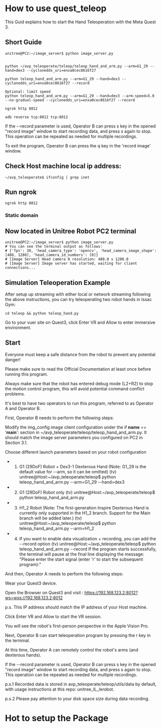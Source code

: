 # How to use quest_teleop

This Guid explains how to start the Hand Teleoperation with the Meta Quest 3.

## Short Guide

    unitree@PC2:~/image_server$ python image_server.py


    python ~/avp_teleoperate/teleop/teleop_hand_and_arm.py --arm=G1_29 --hand=dex3 --cyclonedds_uri=enxa0cec8616f27

    python teleop_hand_and_arm.py --arm=G1_29 --hand=dex3 --cyclonedds_uri=enxa0cec8616f27 --record

    Optional: limit speed
    python teleop_hand_and_arm.py --arm=G1_29 --hand=dex3 --arm-speed=5.0 --no-gradual-speed --cyclonedds_uri=enxa0cec8616f27 --record

    ngrok http 8012

    adb reverse tcp:8012 tcp:8012

If the --record parameter is used, Operator B can press s key in the opened "record image" window to start recording data, and press s again to stop. This operation can be repeated as needed for multiple recordings.

To exit the program, Operator B can press the q key in the 'record image' window.

## Check Host machine local ip address:

    ~/avp_teleoperate$ ifconfig | grep inet

## Run ngrok

    ngrok http 8012

### Static domain

    

## Now located in Unitree Robot PC2 terminal

    unitree@PC2:~/image_server$ python image_server.py
    # You can see the terminal output as follows:
    # {'fps': 30, 'head_camera_type': 'opencv', 'head_camera_image_shape': [480, 1280], 'head_camera_id_numbers': [0]}
    # [Image Server] Head camera 0 resolution: 480.0 x 1280.0
    # [Image Server] Image server has started, waiting for client connections...

## Simulation Teleoperation Example

After setup up streaming with either local or network streaming following the above instructions, you can try teleoperating two robot hands in Issac Gym:

    cd teleop && python teleop_hand.py

Go to your vuer site on Quest3, click Enter VR and Allow to enter immersive environment.

## Start

Everyone must keep a safe distance from the robot to prevent any potential danger!

Please make sure to read the Official Documentation at least once before running this program.

Always make sure that the robot has entered debug mode (L2+R2) to stop the motion control program, this will avoid potential command conflict problems.

It's best to have two operators to run this program, referred to as Operator A and Operator B.

First, Operator B needs to perform the following steps:

Modify the img_config image client configuration under the if __name__ == '__main__': section in ~/avp_teleoperate/teleop/teleop_hand_and_arm.py. It should match the image server parameters you configured on PC2 in Section 3.1.

Choose different launch parameters based on your robot configuration

* 1. G1 (29DoF) Robot + Dex3-1 Dexterous Hand (Note: G1_29 is the default value for --arm, so it can be omitted)
(tv) unitree@Host:~/avp_teleoperate/teleop$ 
    python teleop_hand_and_arm.py --arm=G1_29 --hand=dex3

* 2. G1 (29DoF) Robot only
(tv) unitree@Host:~/avp_teleoperate/teleop$ python teleop_hand_and_arm.py

* 3. H1_2 Robot (Note: The first-generation Inspire Dexterous Hand is currently only supported in the H1_2 branch. Support for the Main branch will be added later.)
(tv) unitree@Host:~/avp_teleoperate/teleop$ python teleop_hand_and_arm.py --arm=H1_2

* 4. If you want to enable data visualization + recording, you can add the --record option
(tv) unitree@Host:~/avp_teleoperate/teleop$ python teleop_hand_and_arm.py --record
If the program starts successfully, the terminal will pause at the final line displaying the message: "Please enter the start signal (enter 'r' to start the subsequent program):"

And then, Operator A needs to perform the following steps:

Wear your Quest3 device.

Open the Browser on Quest3 and visit : https://192.168.123.2:8012?ws=wss://192.168.123.2:8012

p.s. This IP address should match the IP address of your Host machine.

Click Enter VR and Allow to start the VR session.

You will see the robot's first-person perspective in the Apple Vision Pro.

Next, Operator B can start teleoperation program by pressing the r key in the terminal.

At this time, Operator A can remotely control the robot's arms (and dexterous hands).

If the --record parameter is used, Operator B can press s key in the opened "record image" window to start recording data, and press s again to stop. This operation can be repeated as needed for multiple recordings.

p.s.1 Recorded data is stored in avp_teleoperate/teleop/utils/data by default, with usage instructions at this repo: unitree_IL_lerobot.

p.s.2 Please pay attention to your disk space size during data recording.



# Hot to setup the Package

